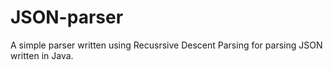 # JSON-parser

A simple parser written using Recusrsive Descent Parsing for parsing JSON written in Java.
